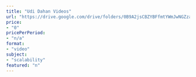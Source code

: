 ```yaml
---
title: "Udi Dahan Videos"
url: "https://drive.google.com/drive/folders/0B9A2jsCBZYBFfmtYWmJwNGZzaEQ3d2xqTzBiWTFhZTFGSmlDbUowLUJmbXgxX2RiWGNDR2c"
price: 
- "0"
pricePerPeriod: 
- "n/a"
format: 
- "video"
subject: 
- "scalability"
featured: "n"
---
```

